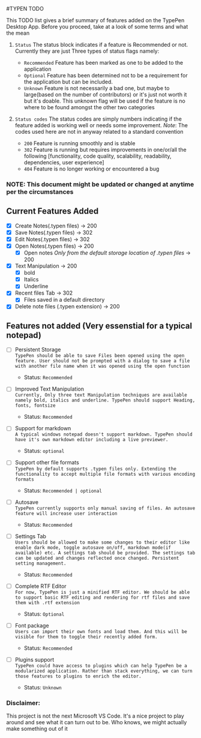 #TYPEN TODO

This TODO list gives a brief summary of features added on the TypePen Desktop App.
Before you proceed, take at a look of some terms and what the mean

1. `Status`
   The status block indicates if a feature is Recommended or not. Currently they are just Three types of status flags namely:

   - `Recommended`
     Feature has been marked as one to be added to the application
   - `Optional`
     Feature has been determined not to be a requirement for the application but can be included.
   - `Unknown`
     Feature is not necessarily a bad one, but maybe to large(based on the number of contributors) or it's just not worth it but it's doable. This unknown flag will be used if the feature is no where to be found amongst the other two categories

2. `Status codes`
   The status codes are simply numbers indicating if the feature added is working well or needs some improvement.
   _Note_: The codes used here are not in anyway related to a standard convention

   - `200`
     Feature is running smoothly and is stable
   - `302`
     Feature is running but requires improvements in one/or/all the following [functionality, code quality, scalability, readability, dependencies, user experience]
   - `404`
     Feature is no longer working or encountered a bug

### NOTE: This document might be updated or changed at anytime per the circumstances

## Current Features Added

- [x] Create Notes(.typen files) -> 200
- [x] Save Notes(.typen files) -> 302
- [x] Edit Notes(.typen files) -> 302
- [x] Open Notes(.typen files) -> 200
  - [x] Open notes _Only from the default storage location of .typen files_ -> 200
- [x] Text Manipulation -> 200
  - [x] bold
  - [x] Italics
  - [x] Underline
- [x] Recent files Tab -> 302
  - [x] Files saved in a default directory
- [x] Delete note files (.typen extension) -> 200

## Features not added (Very essenstial for a typical notepad)

- [ ] Persistent Storage <br>
      `TypePen should be able to save Files been opened using the open feature. User should not be prompted with a dialog to save a file with another file name when it was opened using the open function`
  - Status: `Recommended`
- [ ] Improved Text Manipulation <br>
      `Currently, Only three text Manipulation techniques are available namely bold, italics and underline. TypePen should support Heading, fonts, fontsize`

  - Status: `Recommended`

- [ ] Support for markdown <br>
      `A typical windows notepad doesn't support markdown. TypePen should have it's own markdown editor including a live previewer.`

  - Status: `optional`

- [ ] Support other file formats <br>
      `TypePen by default supports .typen files only. Extending the functionality to accept multiple file formats with various encoding formats `

  - Status: `Recommended | optional`

- [ ] Autosave <br>
      `TypePen currently supports only manual saving of files. An autosave feature will increase user interaction`

  - Status: `Recommended`

- [ ] Settings Tab <br>
      `Users should be allowed to make some changes to their editor like enable dark mode, toggle autosave on/off, markdown mode(if available) etc. A settings tab should be provided. The settings tab can be updated and changes reflected once changed. Persistent setting management.`

  - Status: `Recommended`

- [ ] Complete RTF Editor <br>
      `For now, TypePen is just a minified RTF editor. We should be able to support basic RTF editing and rendering for rtf files and save them with .rtf extension`

  - Status: `Optional`

- [ ] Font package <br>
      `Users can import their own fonts and load them. And this will be visible for them to toggle their recently added form.`

  - Status: `Recommended`

- [ ] Plugins support <br>
      `TypePen could have access to plugins which can help TypePen be a modularized application. Rather than stack everything, we can turn those features to plugins to enrich the editor.`
  - Status: `Unknown`

### Disclaimer:

This project is not the next Microsoft VS Code. It's a nice project to play around and see what it can turn out to be. Who knows, we might actually make something out of it
